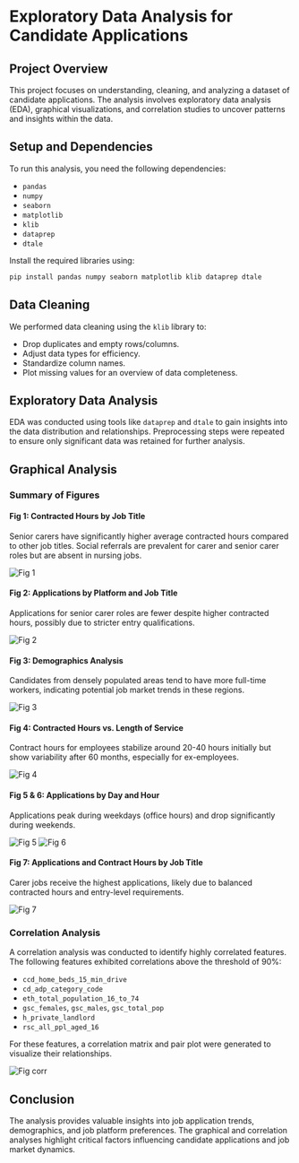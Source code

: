 
# Exploratory Data Analysis for Candidate Applications

## Project Overview

This project focuses on understanding, cleaning, and analyzing a dataset of candidate applications. The analysis involves exploratory data analysis (EDA), graphical visualizations, and correlation studies to uncover patterns and insights within the data.

## Setup and Dependencies

To run this analysis, you need the following dependencies:

- `pandas`
- `numpy`
- `seaborn`
- `matplotlib`
- `klib`
- `dataprep`
- `dtale`

Install the required libraries using:

```bash
pip install pandas numpy seaborn matplotlib klib dataprep dtale
```

## Data Cleaning

We performed data cleaning using the `klib` library to:

- Drop duplicates and empty rows/columns.
- Adjust data types for efficiency.
- Standardize column names.
- Plot missing values for an overview of data completeness.

## Exploratory Data Analysis

EDA was conducted using tools like `dataprep` and `dtale` to gain insights into the data distribution and relationships. Preprocessing steps were repeated to ensure only significant data was retained for further analysis.

## Graphical Analysis

### Summary of Figures

#### Fig 1: Contracted Hours by Job Title
Senior carers have significantly higher average contracted hours compared to other job titles. Social referrals are prevalent for carer and senior carer roles but are absent in nursing jobs.

![Fig 1](fig1.png)


#### Fig 2: Applications by Platform and Job Title
Applications for senior carer roles are fewer despite higher contracted hours, possibly due to stricter entry qualifications.

![Fig 2](fig2.png)

#### Fig 3: Demographics Analysis
Candidates from densely populated areas tend to have more full-time workers, indicating potential job market trends in these regions.

![Fig 3](fig3.png)

#### Fig 4: Contracted Hours vs. Length of Service
Contract hours for employees stabilize around 20-40 hours initially but show variability after 60 months, especially for ex-employees.

![Fig 4](fig4.png)

#### Fig 5 & 6: Applications by Day and Hour
Applications peak during weekdays (office hours) and drop significantly during weekends.

![Fig 5](fig5.png)
![Fig 6](fig6.png)

#### Fig 7: Applications and Contract Hours by Job Title
Carer jobs receive the highest applications, likely due to balanced contracted hours and entry-level requirements.

![Fig 7](fig7.png)

### Correlation Analysis

A correlation analysis was conducted to identify highly correlated features. The following features exhibited correlations above the threshold of 90%:

- `ccd_home_beds_15_min_drive`
- `cd_adp_category_code`
- `eth_total_population_16_to_74`
- `gsc_females`, `gsc_males`, `gsc_total_pop`
- `h_private_landlord`
- `rsc_all_ppl_aged_16`

For these features, a correlation matrix and pair plot were generated to visualize their relationships.

![Fig corr](correleationfeature.png)


## Conclusion

The analysis provides valuable insights into job application trends, demographics, and job platform preferences. The graphical and correlation analyses highlight critical factors influencing candidate applications and job market dynamics.

